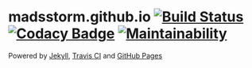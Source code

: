 # madsstorm.github.io [![Build Status](https://travis-ci.org/madsstorm/madsstorm.github.io.svg?branch=master)](https://travis-ci.org/madsstorm/madsstorm.github.io) [![Codacy Badge](https://api.codacy.com/project/badge/Grade/97d5d9190d6c4f8c9f3df8824c2d15e8)](https://www.codacy.com/app/madsstorm/madsstorm.github.io?utm_source=github.com&amp;utm_medium=referral&amp;utm_content=madsstorm/madsstorm.github.io&amp;utm_campaign=Badge_Grade) [![Maintainability](https://api.codeclimate.com/v1/badges/e0661cf69035e308840e/maintainability)](https://codeclimate.com/github/madsstorm/madsstorm.github.io/maintainability) 

Powered by [Jekyll](https://jekyllrb.org), [Travis CI](https://travis-ci.org/) and [GitHub Pages](https://pages.github.com/)
